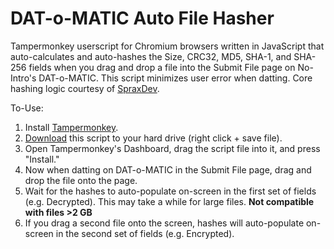# DAT-o-MATIC Auto File Hasher
Tampermonkey userscript for Chromium browsers written in JavaScript that auto-calculates and auto-hashes the Size, CRC32, MD5, SHA-1, and SHA-256 fields when you drag and drop a file into the Submit File page on No-Intro's DAT-o-MATIC. This script minimizes user error when datting. Core hashing logic courtesy of [SpraxDev](https://github.com/SpraxDev/no-intro-dir2dat).

To-Use:
1. Install [Tampermonkey](https://www.tampermonkey.net/).
2. [Download](https://github.com/rarenight/datomatic-auto-file-hasher/raw/main/dom-hasher.js) this script to your hard drive (right click + save file).
3. Open Tampermonkey's Dashboard, drag the script file into it, and press "Install."
4. Now when datting on DAT-o-MATIC in the Submit File page, drag and drop the file onto the page.
6. Wait for the hashes to auto-populate on-screen in the first set of fields (e.g. Decrypted). This may take a while for large files. **Not compatible with files >2 GB**
7. If you drag a second file onto the screen, hashes will auto-populate on-screen in the second set of fields (e.g. Encrypted).
